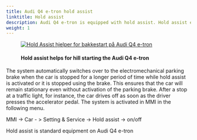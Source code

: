 ```yaml
---
title: Audi Q4 e-tron hold assist
linktitle: Hold assist
description: Audi Q4 e-tron is equipped with hold assist. Hold assist enables convenient drive-offs when the car is on the usual inclines and descents of street traffic, and it prevents the vehicle from rolling.
weight: 1
---
```


<!-- markdownlint-disable MD033 -->
<figure>
    <a href="https://media.electrichasgoneaudi.net/multimedia/models/q4-e-tron/technology/drivingassistance/holdassist/holdassist.jpg">
        <img src="https://media.electrichasgoneaudi.net/multimedia/models/q4-e-tron/technology/drivingassistance/holdassist/holdassists.jpg"
        class="img-fluid" alt="Hold Assist hjelper for bakkestart på Audi Q4 e-tron" title="Hold Assist hjelper for bakkestart på Audi Q4 e-tron">
    </a>
    <figcaption><h4>Hold assist helps for hill starting the Audi Q4 e-tron</h4></figcaption>
</figure>

 The system automatically switches over to the electromechanical parking brake when the car is stopped for a longer period of time while hold assist is activated or it is stopped using the brake. This ensures that the car will remain stationary even without activation of the parking brake. After a stop at a traffic light, for instance, the car drives off as soon as the driver presses the accelerator pedal. The system is activated in MMI in the following menu.

MMI -> Car - > Setting & Service -> Hold assist -> on/off

Hold assist is standard equipment on Audi Q4 e-tron
